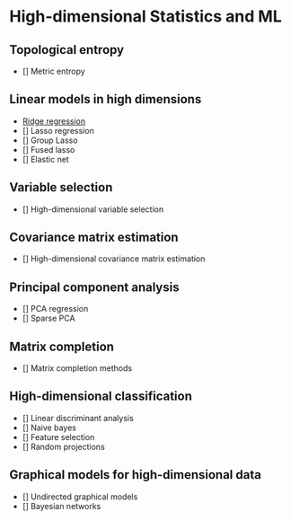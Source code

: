 # High-dimensional Statistics and ML

## Topological entropy
- [] Metric entropy

## Linear models in high dimensions
- [Ridge regression](linear-models/Ridge%20regression.ipynb)
- [] Lasso regression
- [] Group Lasso
- [] Fused lasso
- [] Elastic net

## Variable selection
- [] High-dimensional variable selection

## Covariance matrix estimation
- [] High-dimensional covariance matrix estimation

## Principal component analysis
- [] PCA regression
- [] Sparse PCA

## Matrix completion
- [] Matrix completion methods

## High-dimensional classification
- [] Linear discriminant analysis
- [] Naive bayes
- [] Feature selection
- [] Random projections

## Graphical models for high-dimensional data
- [] Undirected graphical models
- [] Bayesian networks


